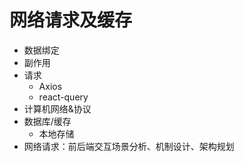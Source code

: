 # 网络请求及缓存

- 数据绑定
- 副作用
- 请求
  - Axios
  - react-query
- 计算机网络&协议
- 数据库/缓存
  - 本地存储
- 网络请求：前后端交互场景分析、机制设计、架构规划
